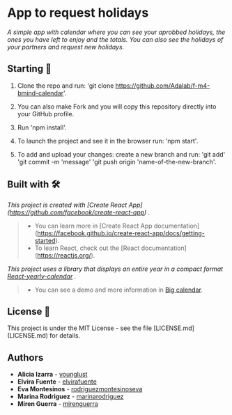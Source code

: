 # App to request holidays

_A simple app with calendar where you can see your aprobbed holidays, the ones you have left to enjoy and the totals. You can also see the holidays of your partners and request new holidays._

## Starting 🚀

1. Clone the repo and run: 'git clone https://github.com/Adalab/f-m4-bmind-calendar'.

2. You can also make Fork and you will copy this repository directly into your GitHub profile.

3. Run 'npm install'.
    
4. To launch the project and see it in the browser run: 'npm start'.
   
5. To add and upload your changes: create a new branch and run:
     'git add' 
     'git commit -m 'message'
     'git push origin 'name-of-the-new-branch'.

## Built with 🛠️

_This project is created with [Create React App] (https://github.com/facebook/create-react-app) ._
> - You can learn more in [Create React App documentation] (https://facebook.github.io/create-react-app/docs/getting-started).
> - To learn React, check out the [React documentation] (https://reactjs.org/).

_This project uses a library that displays an entire year in a compact format [React-yearly-calendar](https://github.com/BelkaLab/react-yearly-calendar) ._
> - You can see a demo and more information in [Big calendar](intljusticemission.github.io/react-big-calendar/examples/index.html).

## License 📄

This project is under the MIT License - see the file [LICENSE.md] (LICENSE.md) for details.

## Authors

* **Alicia Izarra** - [younglust](https://github.com/younglust)
* **Elvira Fuente** - [elvirafuente](https://github.com/elvirafuente)
* **Eva Montesinos** - [rodriguezmontesinoseva](https://github.com/rodriguezmontesinoseva)
* **Marina Rodriguez** - [marinarodriguez](https://github.com/marinarodriguez)
* **Miren Guerra** - [mirenguerra](https://github.com/mirenguerra)